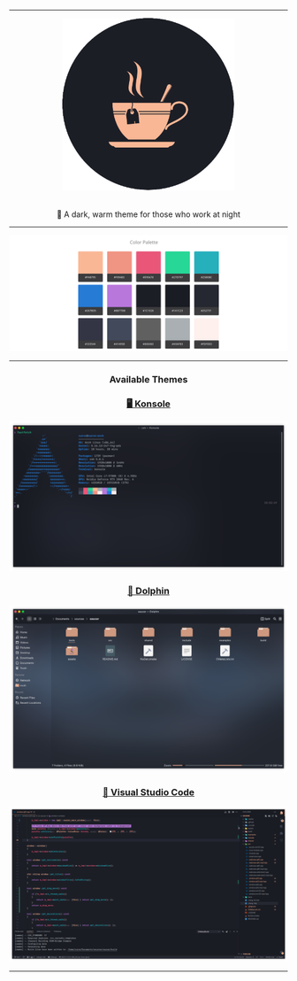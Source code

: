 <hr>

<div align="center"> 
    <img src="assets/logo.png" height=312/>
</div>

<br/>

<p align="center"> 
   🍵 A dark, warm theme for those who work at night
</p>

---

<div align="center"> 
    <img src="assets/palette.svg" />
    <hr />
    <h3>Available Themes</h3>
    <h3><a href="https://github.com/midnight-tea/konsole">🖥️ Konsole</a></h3>
    <img src="https://raw.githubusercontent.com/midnight-tea/konsole/main/assets/konsole.png" />
    <br/>
    <h3><a href="https://github.com/midnight-tea/kde">🐬 Dolphin</a></h3>
    <img src="https://raw.githubusercontent.com/midnight-tea/kde/master/assets/dolphin.png" />
    <br/>
    <h3><a href="https://github.com/midnight-tea/vscode">🚀 Visual Studio Code</a></h3>
    <img src="https://raw.githubusercontent.com/midnight-tea/vscode/master/assets/vscode.png" />
    <br/>
</div> 

---
